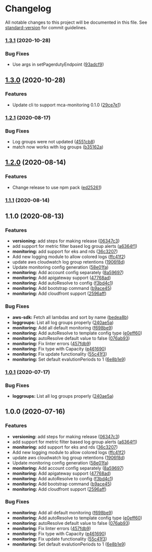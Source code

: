 # Changelog

All notable changes to this project will be documented in this file. See [standard-version](https://github.com/conventional-changelog/standard-version) for commit guidelines.

### [1.3.1](https://github.com/nordcloud/mca-cli/compare/v1.3.0...v1.3.1) (2020-10-28)


### Bug Fixes

* Use args in setPagerdutyEndpoint ([93adcf9](https://github.com/nordcloud/mca-cli/commit/93adcf91d05f29d34cfa215c0c042bb64c1bc2e5))

## [1.3.0](https://github.com/nordcloud/mca-cli/compare/v1.2.1...v1.3.0) (2020-10-28)


### Features

* Update cli to support mca-monitoring 0.1.0 ([29ce7e1](https://github.com/nordcloud/mca-cli/commit/29ce7e13c3cd578ad9979874d7afea17ae8b5578))

### [1.2.1](https://github.com/nordcloud/mca-cli/compare/v1.2.0...v1.2.1) (2020-08-17)


### Bug Fixes

* Log groups were not updated ([4551cb8](https://github.com/nordcloud/mca-cli/commit/4551cb859001607c4185c5681f3ad99efc7fcdb6))
* match now works with log groups ([b35162a](https://github.com/nordcloud/mca-cli/commit/b35162a9fe787d38a1e99fc5c93fed3fc9952752))

## [1.2.0](https://github.com/nordcloud/mca-cli/compare/v1.1.1...v1.2.0) (2020-08-14)


### Features

* Change release to use npm pack ([ed25261](https://github.com/nordcloud/mca-cli/commit/ed25261dcb6b58a614f3a0416c7cf790f0ba2af0))

### [1.1.1](https://github.com/nordcloud/mca-cli/compare/v1.1.0...v1.1.1) (2020-08-14)

## 1.1.0 (2020-08-13)


### Features

* **versioning:** add steps for making release ([06347c3](https://github.com/nordcloud/mca-cli/commit/06347c307e7933ca59ef6e8d3fad5ef720b8de4e))
* add support for metric filter based log group alerts ([a6364f1](https://github.com/nordcloud/mca-cli/commit/a6364f1dfc2d77cdf03e04a5c4cd0cbb556b0840))
* **monitoring:** add support for eks and rds ([36c3207](https://github.com/nordcloud/mca-cli/commit/36c3207115955a7d3285b8084546245a78ae0ea6))
* Add new logging module to allow colored logs ([ffc41f2](https://github.com/nordcloud/mca-cli/commit/ffc41f23ca3a880ee65dcc7b75c9e2bea0ae581c))
* update aws cloudwatch log group retentions ([1906f8d](https://github.com/nordcloud/mca-cli/commit/1906f8d3e29c93e5fd7daee36dbf9ce33f752b00))
* Update monitoring config generation ([58e01fa](https://github.com/nordcloud/mca-cli/commit/58e01facf1dc68717492e2f8a42ee58f890560f7))
* **monitoring:** Add account config separately ([8a59697](https://github.com/nordcloud/mca-cli/commit/8a59697fe83d4f8617713416ea1fe3ae2eadbe30))
* **monitoring:** Add apigateway support ([47768ad](https://github.com/nordcloud/mca-cli/commit/47768ad778276f4dc88baa68cd177f2ef5a5e314))
* **monitoring:** Add autoResolve to config ([f3bd4c1](https://github.com/nordcloud/mca-cli/commit/f3bd4c12798ca83dc146231dddd6833033bf7ef1))
* **monitoring:** Add bootstrap command ([b9ace45](https://github.com/nordcloud/mca-cli/commit/b9ace4584b2df08b3300536615cfa918a6505759))
* **monitoring:** Add cloudfront support ([2596aff](https://github.com/nordcloud/mca-cli/commit/2596aff0d9291151993986c2392b4c3f047a5f1c))


### Bug Fixes

* **aws-sdk:** Fetch all lambdas and sort by name ([bedea8b](https://github.com/nordcloud/mca-cli/commit/bedea8b0009e0aee03bb044859c70da8a4bfa20e))
* **loggroups:** List all log groups properly ([240ae5a](https://github.com/nordcloud/mca-cli/commit/240ae5af3352b9bcaab3649cbe029495b42f5cd3))
* **monitoring:** Add all default monitoring ([f698be9](https://github.com/nordcloud/mca-cli/commit/f698be92a376ca8252242ccac8f3663e36bf219c))
* **monitoring:** Add autoResolve to template config type ([e0eff60](https://github.com/nordcloud/mca-cli/commit/e0eff60694191ee9b4d05b0a8288e5f7b2e2847e))
* **monitoring:** autoResolve default value to false ([076ab93](https://github.com/nordcloud/mca-cli/commit/076ab9371ae8b995ec62612af5cfae9557286e97))
* **monitoring:** Fix linter errors ([457fdb9](https://github.com/nordcloud/mca-cli/commit/457fdb9ecb8e42b9ba21928d1580180f653bfd44))
* **monitoring:** Fix type with Capacity ([e461690](https://github.com/nordcloud/mca-cli/commit/e461690ecc5ae45f337c94b333da0ca91ba7edd1))
* **monitoring:** Fix update functionality ([55c41f3](https://github.com/nordcloud/mca-cli/commit/55c41f3832e663872a02f22b8b1e64371152574b))
* **monitoring:** Set default evalutionPeriods to 1 ([6e8b1e9](https://github.com/nordcloud/mca-cli/commit/6e8b1e98cf02e55dabe24e036f8c36dc00782f4e))

### [1.0.1](https://bitbucket.org/nordcloud/mca-cli/compare/v1.0.0...v1.0.1) (2020-07-17)


### Bug Fixes

* **loggroups:** List all log groups properly ([240ae5a](https://bitbucket.org/nordcloud/mca-cli/commit/240ae5af3352b9bcaab3649cbe029495b42f5cd3))

## 1.0.0 (2020-07-16)


### Features

* **versioning:** add steps for making release ([06347c3](https://bitbucket.org/nordcloud/mca-cli/commit/06347c307e7933ca59ef6e8d3fad5ef720b8de4e))
* add support for metric filter based log group alerts ([a6364f1](https://bitbucket.org/nordcloud/mca-cli/commit/a6364f1dfc2d77cdf03e04a5c4cd0cbb556b0840))
* **monitoring:** add support for eks and rds ([36c3207](https://bitbucket.org/nordcloud/mca-cli/commit/36c3207115955a7d3285b8084546245a78ae0ea6))
* Add new logging module to allow colored logs ([ffc41f2](https://bitbucket.org/nordcloud/mca-cli/commit/ffc41f23ca3a880ee65dcc7b75c9e2bea0ae581c))
* update aws cloudwatch log group retentions ([1906f8d](https://bitbucket.org/nordcloud/mca-cli/commit/1906f8d3e29c93e5fd7daee36dbf9ce33f752b00))
* Update monitoring config generation ([58e01fa](https://bitbucket.org/nordcloud/mca-cli/commit/58e01facf1dc68717492e2f8a42ee58f890560f7))
* **monitoring:** Add account config separately ([8a59697](https://bitbucket.org/nordcloud/mca-cli/commit/8a59697fe83d4f8617713416ea1fe3ae2eadbe30))
* **monitoring:** Add apigateway support ([47768ad](https://bitbucket.org/nordcloud/mca-cli/commit/47768ad778276f4dc88baa68cd177f2ef5a5e314))
* **monitoring:** Add autoResolve to config ([f3bd4c1](https://bitbucket.org/nordcloud/mca-cli/commit/f3bd4c12798ca83dc146231dddd6833033bf7ef1))
* **monitoring:** Add bootstrap command ([b9ace45](https://bitbucket.org/nordcloud/mca-cli/commit/b9ace4584b2df08b3300536615cfa918a6505759))
* **monitoring:** Add cloudfront support ([2596aff](https://bitbucket.org/nordcloud/mca-cli/commit/2596aff0d9291151993986c2392b4c3f047a5f1c))


### Bug Fixes

* **monitoring:** Add all default monitoring ([f698be9](https://bitbucket.org/nordcloud/mca-cli/commit/f698be92a376ca8252242ccac8f3663e36bf219c))
* **monitoring:** Add autoResolve to template config type ([e0eff60](https://bitbucket.org/nordcloud/mca-cli/commit/e0eff60694191ee9b4d05b0a8288e5f7b2e2847e))
* **monitoring:** autoResolve default value to false ([076ab93](https://bitbucket.org/nordcloud/mca-cli/commit/076ab9371ae8b995ec62612af5cfae9557286e97))
* **monitoring:** Fix linter errors ([457fdb9](https://bitbucket.org/nordcloud/mca-cli/commit/457fdb9ecb8e42b9ba21928d1580180f653bfd44))
* **monitoring:** Fix type with Capacity ([e461690](https://bitbucket.org/nordcloud/mca-cli/commit/e461690ecc5ae45f337c94b333da0ca91ba7edd1))
* **monitoring:** Fix update functionality ([55c41f3](https://bitbucket.org/nordcloud/mca-cli/commit/55c41f3832e663872a02f22b8b1e64371152574b))
* **monitoring:** Set default evalutionPeriods to 1 ([6e8b1e9](https://bitbucket.org/nordcloud/mca-cli/commit/6e8b1e98cf02e55dabe24e036f8c36dc00782f4e))
